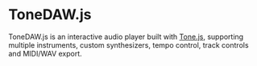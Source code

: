 # ToneDAW.js

ToneDAW.js is an interactive audio player built with [Tone.js](https://tonejs.dev/), supporting multiple instruments, custom synthesizers, tempo control, track controls and MIDI/WAV export.
